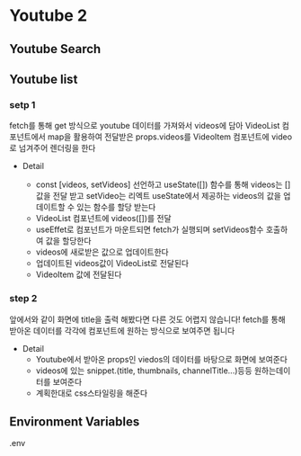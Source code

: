 # Youtube 2

## Youtube Search

## Youtube list

### setp 1
fetch를 통해 get 방식으로 youtube 데이터를 가져와서 videos에 담아 VideoList 컴포넌트에서 map을 활용하여 전달받은 props.videos를 VideoItem 컴포넌트에 video로 넘겨주어 렌더링을 한다

* Detail

  * const [videos, setVideos] 선언하고 useState([]) 함수를 통해 videos는 []값을 전달 받고 setVideo는 리엑트 useState에서 제공하는 videos의 값을 업데이트할 수 있는 함수를 할당 받는다 
  * VideoList 컴포넌트에 videos([])를 전달
  * useEffet로 컴포넌트가 마운트되면 fetch가 실행되며 setVideos함수 호출하여 값을 할당한다
  * videos에 새로받은 값으로 업데이트한다
  * 업데이트된 videos값이 VideoList로 전달된다
  * VideoItem 값에 전달된다

### step 2
앞에서와 같이 화면에 title을 출력 해봤다면 다른 것도 어렵지 않습니다! fetch를 통해 받아온 데이터를 각각에 컴포넌트에 원하는 방식으로 보여주면 됩니다

* Detail
  * Youtube에서 받아온 props인 viedos의 데이터를 바탕으로 화면에 보여준다
  * videos에 있는 snippet.(title, thumbnails, channelTitle...)등등 원하는데이터를 보여준다
  * 계획한대로 css스타일링을 해준다

## Environment Variables
.env